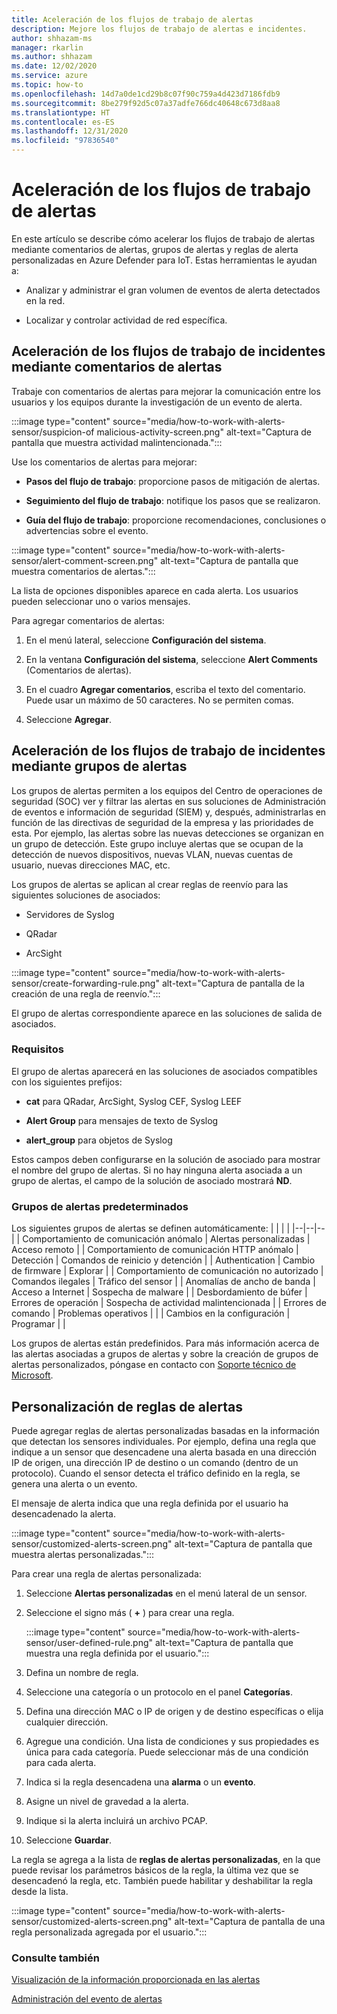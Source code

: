 ```yaml
---
title: Aceleración de los flujos de trabajo de alertas
description: Mejore los flujos de trabajo de alertas e incidentes.
author: shhazam-ms
manager: rkarlin
ms.author: shhazam
ms.date: 12/02/2020
ms.service: azure
ms.topic: how-to
ms.openlocfilehash: 14d7a0de1cd29b8c07f90c759a4d423d7186fdb9
ms.sourcegitcommit: 8be279f92d5c07a37adfe766dc40648c673d8aa8
ms.translationtype: HT
ms.contentlocale: es-ES
ms.lasthandoff: 12/31/2020
ms.locfileid: "97836540"
---
```

# <a name="accelerate-alert-workflows"></a>Aceleración de los flujos de trabajo de alertas

En este artículo se describe cómo acelerar los flujos de trabajo de alertas mediante comentarios de alertas, grupos de alertas y reglas de alerta personalizadas en Azure Defender para IoT.  Estas herramientas le ayudan a:

- Analizar y administrar el gran volumen de eventos de alerta detectados en la red.

- Localizar y controlar actividad de red específica.

## <a name="accelerate-incident-workflows-by-using-alert-comments"></a>Aceleración de los flujos de trabajo de incidentes mediante comentarios de alertas

Trabaje con comentarios de alertas para mejorar la comunicación entre los usuarios y los equipos durante la investigación de un evento de alerta.

:::image type="content" source="media/how-to-work-with-alerts-sensor/suspicion-of malicious-activity-screen.png" alt-text="Captura de pantalla que muestra actividad malintencionada.":::

Use los comentarios de alertas para mejorar:

- **Pasos del flujo de trabajo**: proporcione pasos de mitigación de alertas.

- **Seguimiento del flujo de trabajo**: notifique los pasos que se realizaron.

- **Guía del flujo de trabajo**: proporcione recomendaciones, conclusiones o advertencias sobre el evento.

:::image type="content" source="media/how-to-work-with-alerts-sensor/alert-comment-screen.png" alt-text="Captura de pantalla que muestra comentarios de alertas.":::

La lista de opciones disponibles aparece en cada alerta. Los usuarios pueden seleccionar uno o varios mensajes.

Para agregar comentarios de alertas:

1. En el menú lateral, seleccione **Configuración del sistema**.

2. En la ventana **Configuración del sistema**, seleccione **Alert Comments** (Comentarios de alertas).

3. En el cuadro **Agregar comentarios**, escriba el texto del comentario. Puede usar un máximo de 50 caracteres. No se permiten comas.

4. Seleccione **Agregar**.

## <a name="accelerate-incident-workflows-by-using-alert-groups"></a>Aceleración de los flujos de trabajo de incidentes mediante grupos de alertas

Los grupos de alertas permiten a los equipos del Centro de operaciones de seguridad (SOC) ver y filtrar las alertas en sus soluciones de Administración de eventos e información de seguridad (SIEM) y, después, administrarlas en función de las directivas de seguridad de la empresa y las prioridades de esta. Por ejemplo, las alertas sobre las nuevas detecciones se organizan en un grupo de detección. Este grupo incluye alertas que se ocupan de la detección de nuevos dispositivos, nuevas VLAN, nuevas cuentas de usuario, nuevas direcciones MAC, etc.

Los grupos de alertas se aplican al crear reglas de reenvío para las siguientes soluciones de asociados:

  - Servidores de Syslog

  - QRadar

  - ArcSight

:::image type="content" source="media/how-to-work-with-alerts-sensor/create-forwarding-rule.png" alt-text="Captura de pantalla de la creación de una regla de reenvío.":::

El grupo de alertas correspondiente aparece en las soluciones de salida de asociados. 

### <a name="requirements"></a>Requisitos

El grupo de alertas aparecerá en las soluciones de asociados compatibles con los siguientes prefijos:

  - **cat** para QRadar, ArcSight, Syslog CEF, Syslog LEEF

  - **Alert Group** para mensajes de texto de Syslog

  - **alert_group** para objetos de Syslog

Estos campos deben configurarse en la solución de asociado para mostrar el nombre del grupo de alertas. Si no hay ninguna alerta asociada a un grupo de alertas, el campo de la solución de asociado mostrará **ND**.

### <a name="default-alert-groups"></a>Grupos de alertas predeterminados

Los siguientes grupos de alertas se definen automáticamente:
|  |  |  |
|--|--|--|
| Comportamiento de comunicación anómalo | Alertas personalizadas | Acceso remoto |
| Comportamiento de comunicación HTTP anómalo | Detección | Comandos de reinicio y detención |
| Authentication | Cambio de firmware | Explorar |
| Comportamiento de comunicación no autorizado | Comandos ilegales | Tráfico del sensor |
| Anomalías de ancho de banda | Acceso a Internet | Sospecha de malware |
| Desbordamiento de búfer | Errores de operación | Sospecha de actividad malintencionada |
| Errores de comando | Problemas operativos |  |
| Cambios en la configuración | Programar |  |

Los grupos de alertas están predefinidos. Para más información acerca de las alertas asociadas a grupos de alertas y sobre la creación de grupos de alertas personalizados, póngase en contacto con [Soporte técnico de Microsoft](https://support.microsoft.com/supportforbusiness/productselection?sapId=82c88f35-1b8e-f274-ec11-c6efdd6dd099).

## <a name="customize-alert-rules"></a>Personalización de reglas de alertas

Puede agregar reglas de alertas personalizadas basadas en la información que detectan los sensores individuales. Por ejemplo, defina una regla que indique a un sensor que desencadene una alerta basada en una dirección IP de origen, una dirección IP de destino o un comando (dentro de un protocolo). Cuando el sensor detecta el tráfico definido en la regla, se genera una alerta o un evento.

El mensaje de alerta indica que una regla definida por el usuario ha desencadenado la alerta.

:::image type="content" source="media/how-to-work-with-alerts-sensor/customized-alerts-screen.png" alt-text="Captura de pantalla que muestra alertas personalizadas.":::

Para crear una regla de alertas personalizada:

1. Seleccione **Alertas personalizadas** en el menú lateral de un sensor.
1. Seleccione el signo más ( **+** ) para crear una regla.

   :::image type="content" source="media/how-to-work-with-alerts-sensor/user-defined-rule.png" alt-text="Captura de pantalla que muestra una regla definida por el usuario.":::

1. Defina un nombre de regla.
1. Seleccione una categoría o un protocolo en el panel **Categorías**.
1. Defina una dirección MAC o IP de origen y de destino específicas o elija cualquier dirección.
1. Agregue una condición. Una lista de condiciones y sus propiedades es única para cada categoría. Puede seleccionar más de una condición para cada alerta.
1. Indica si la regla desencadena una **alarma** o un **evento**.
1. Asigne un nivel de gravedad a la alerta.
1. Indique si la alerta incluirá un archivo PCAP.
1. Seleccione **Guardar**.

La regla se agrega a la lista de **reglas de alertas personalizadas**, en la que puede revisar los parámetros básicos de la regla, la última vez que se desencadenó la regla, etc. También puede habilitar y deshabilitar la regla desde la lista.

:::image type="content" source="media/how-to-work-with-alerts-sensor/customized-alerts-screen.png" alt-text="Captura de pantalla de una regla personalizada agregada por el usuario.":::

### <a name="see-also"></a>Consulte también

[Visualización de la información proporcionada en las alertas](how-to-view-information-provided-in-alerts.md)

[Administración del evento de alertas](how-to-manage-the-alert-event.md)
